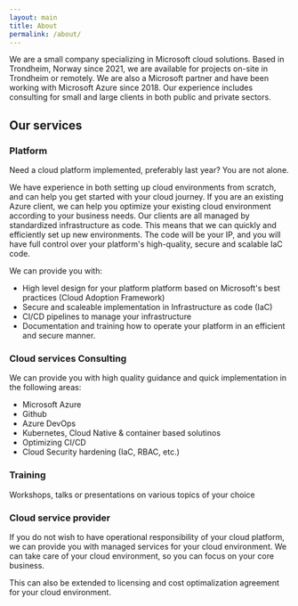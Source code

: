 ```yaml
---
layout: main
title: About
permalink: /about/
---
```


We are a small company specializing in Microsoft cloud solutions. Based in Trondheim, Norway since 2021, we are available for projects on-site in Trondheim or remotely. We are also a Microsoft partner and have been working with Microsoft Azure since 2018. Our experience includes consulting for small and large clients in both public and private sectors.

## Our services

###  Platform

Need a cloud platform implemented, preferably last year? You are not alone.

We have experience in both setting up cloud environments from scratch, and can help you get started with your cloud journey. If you are an existing Azure client, we can help you optimize your existing cloud environment according to your business needs.
Our clients are all managed by standardized infrastructure as code. This means that we can quickly and efficiently set up new environments. The code will be your IP, and you will have full control over your platform's high-quality, secure and scalable IaC code.

We can provide you with:
- High level design for your platform platform based on Microsoft's best practices (Cloud Adoption Framework)
- Secure and scaleable implementation in Infrastructure as code (IaC)
- CI/CD pipelines to manage your infrastructure
- Documentation and training how to operate your platform in an efficient and secure manner.

###  Cloud services Consulting

We can provide you with high quality guidance and quick implementation in the following areas: 

  - Microsoft Azure
  - Github
  - Azure DevOps
  - Kubernetes, Cloud Native & container based solutinos
  - Optimizing CI/CD
  - Cloud Security hardening (IaC, RBAC, etc.)

###  Training

Workshops, talks or presentations on various topics of your choice

###  Cloud service provider

If you do not wish to have operational responsibility of your cloud platform, we can provide you with managed services for your cloud environment. We can take care of your cloud environment, so you can focus on your core business.

This can also be extended to licensing and cost optimalization agreement for your cloud environment.